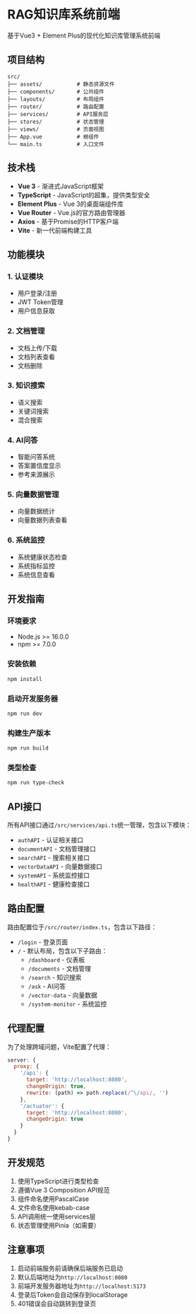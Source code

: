 # RAG知识库系统前端

基于Vue3 + Element Plus的现代化知识库管理系统前端

## 项目结构

```
src/
├── assets/           # 静态资源文件
├── components/       # 公共组件
├── layouts/          # 布局组件
├── router/           # 路由配置
├── services/         # API服务层
├── stores/           # 状态管理
├── views/            # 页面视图
├── App.vue           # 根组件
└── main.ts           # 入口文件
```

## 技术栈

- **Vue 3** - 渐进式JavaScript框架
- **TypeScript** - JavaScript的超集，提供类型安全
- **Element Plus** - Vue 3的桌面端组件库
- **Vue Router** - Vue.js的官方路由管理器
- **Axios** - 基于Promise的HTTP客户端
- **Vite** - 新一代前端构建工具

## 功能模块

### 1. 认证模块
- 用户登录/注册
- JWT Token管理
- 用户信息获取

### 2. 文档管理
- 文档上传/下载
- 文档列表查看
- 文档删除

### 3. 知识搜索
- 语义搜索
- 关键词搜索
- 混合搜索

### 4. AI问答
- 智能问答系统
- 答案置信度显示
- 参考来源展示

### 5. 向量数据管理
- 向量数据统计
- 向量数据列表查看

### 6. 系统监控
- 系统健康状态检查
- 系统指标监控
- 系统信息查看

## 开发指南

### 环境要求
- Node.js >= 16.0.0
- npm >= 7.0.0

### 安装依赖
```bash
npm install
```

### 启动开发服务器
```bash
npm run dev
```

### 构建生产版本
```bash
npm run build
```

### 类型检查
```bash
npm run type-check
```

## API接口

所有API接口通过`/src/services/api.ts`统一管理，包含以下模块：

- `authAPI` - 认证相关接口
- `documentAPI` - 文档管理接口
- `searchAPI` - 搜索相关接口
- `vectorDataAPI` - 向量数据接口
- `systemAPI` - 系统监控接口
- `healthAPI` - 健康检查接口

## 路由配置

路由配置位于`/src/router/index.ts`，包含以下路径：

- `/login` - 登录页面
- `/` - 默认布局，包含以下子路由：
  - `/dashboard` - 仪表板
  - `/documents` - 文档管理
  - `/search` - 知识搜索
  - `/ask` - AI问答
  - `/vector-data` - 向量数据
  - `/system-monitor` - 系统监控

## 代理配置

为了处理跨域问题，Vite配置了代理：

```javascript
server: {
  proxy: {
    '/api': {
      target: 'http://localhost:8080',
      changeOrigin: true,
      rewrite: (path) => path.replace(/^\/api/, '')
    },
    '/actuator': {
      target: 'http://localhost:8080',
      changeOrigin: true
    }
  }
}
```

## 开发规范

1. 使用TypeScript进行类型检查
2. 遵循Vue 3 Composition API规范
3. 组件命名使用PascalCase
4. 文件命名使用kebab-case
5. API调用统一使用services层
6. 状态管理使用Pinia（如需要）

## 注意事项

1. 启动前端服务前请确保后端服务已启动
2. 默认后端地址为`http://localhost:8080`
3. 前端开发服务器地址为`http://localhost:5173`
4. 登录后Token会自动保存到localStorage
5. 401错误会自动跳转到登录页